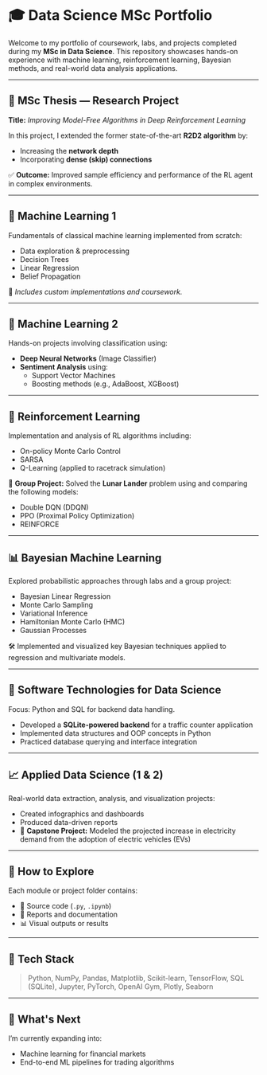 # 🎓 Data Science MSc Portfolio

Welcome to my portfolio of coursework, labs, and projects completed during my **MSc in Data Science**. This repository showcases hands-on experience with machine learning, reinforcement learning, Bayesian methods, and real-world data analysis applications.

---

## 🧠 MSc Thesis — Research Project
**Title:** _Improving Model-Free Algorithms in Deep Reinforcement Learning_

In this project, I extended the former state-of-the-art **R2D2 algorithm** by:
- Increasing the **network depth**
- Incorporating **dense (skip) connections**

✅ **Outcome:** Improved sample efficiency and performance of the RL agent in complex environments.

---

## 🤖 Machine Learning 1
Fundamentals of classical machine learning implemented from scratch:
- Data exploration & preprocessing
- Decision Trees
- Linear Regression
- Belief Propagation

📂 _Includes custom implementations and coursework._

---

## 🧪 Machine Learning 2
Hands-on projects involving classification using:
- **Deep Neural Networks** (Image Classifier)
- **Sentiment Analysis** using:
  - Support Vector Machines
  - Boosting methods (e.g., AdaBoost, XGBoost)

---

## 🧭 Reinforcement Learning
Implementation and analysis of RL algorithms including:
- On-policy Monte Carlo Control
- SARSA
- Q-Learning (applied to racetrack simulation)

🎯 **Group Project:** Solved the **Lunar Lander** problem using and comparing the following models:
- Double DQN (DDQN)
- PPO (Proximal Policy Optimization)
- REINFORCE

---

## 📊 Bayesian Machine Learning
Explored probabilistic approaches through labs and a group project:
- Bayesian Linear Regression
- Monte Carlo Sampling
- Variational Inference
- Hamiltonian Monte Carlo (HMC)
- Gaussian Processes

🛠️ Implemented and visualized key Bayesian techniques applied to regression and multivariate models.

---

## 🧰 Software Technologies for Data Science
Focus: Python and SQL for backend data handling.

- Developed a **SQLite-powered backend** for a traffic counter application
- Implemented data structures and OOP concepts in Python
- Practiced database querying and interface integration

---

## 📈 Applied Data Science (1 & 2)
Real-world data extraction, analysis, and visualization projects:
- Created infographics and dashboards
- Produced data-driven reports
- 🔋 **Capstone Project:** Modeled the projected increase in electricity demand from the adoption of electric vehicles (EVs)

---

## 🚀 How to Explore
Each module or project folder contains:
- 📁 Source code (`.py`, `.ipynb`)
- 📄 Reports and documentation
- 📊 Visual outputs or results

---

## 🧩 Tech Stack
> Python, NumPy, Pandas, Matplotlib, Scikit-learn, TensorFlow, SQL (SQLite), Jupyter, PyTorch, OpenAI Gym, Plotly, Seaborn

---

## 🌱 What's Next
I’m currently expanding into:
- Machine learning for financial markets
- End-to-end ML pipelines for trading algorithms
